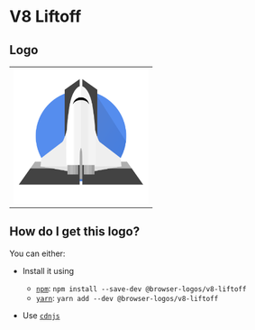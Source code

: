 # V8 Liftoff

## Logo

<table>
    <tr height=250>
        <td>
            <a href="https://github.com/alrra/browser-logos/tree/00e491a392f258c72721f5ba35dbe43916b30832/src/v8-liftoff">
                <img width=240 src="https://raw.githubusercontent.com/alrra/browser-logos/00e491a392f258c72721f5ba35dbe43916b30832/src/v8-liftoff/v8-liftoff.svg?sanitize=true" alt="V8 Liftoff browser logo">
            </a>
        </td>
    </tr>
</table>

## How do I get this logo?

You can either:

* Install it using

  * [`npm`][npm]: `npm install --save-dev @browser-logos/v8-liftoff`
  * [`yarn`][yarn]: `yarn add --dev @browser-logos/v8-liftoff`

* Use [`cdnjs`](https://cdnjs.com/libraries/browser-logos)

<!-- Link labels: -->

[cdnjs]: https://cdnjs.com/libraries/browser-logos
[npm]: https://www.npmjs.com/
[yarn]: https:.//yarnpkg.com/
